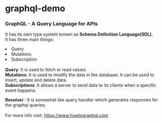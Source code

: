 # graphql-demo
<h3> GraphQL - A Query Language for APIs </h3>

It has its own type system known as <b>Schema Definition Language(SDL)</b>.
<br/>
It has three main things:
  <li>Query</li>
  <li>Mutations</li>
  <li>Subscription</li>
<br/>
<b>Query</b>: It is used to fetch or read values.<br/>
<b>Mutations</b>: It is used to modify the data in the database. It can be used to insert, update and delete data.<br/>
<b>Subscriptions</b>: It allows a server to send data to its clients when a specific event happens.<br/>

<b> Resolver </b>: It is somewhat like query handler which generates responses for the graphql queries.<br/><br/>
For more info visit: https://www.howtographql.com
